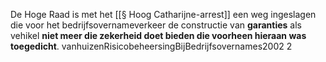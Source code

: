 De Hoge Raad is met het [[§ Hoog Catharijne-arrest]] een weg ingeslagen die voor het bedrijfsovernameverkeer de constructie van **garanties** als vehikel **niet meer die zekerheid doet bieden die voorheen hieraan was toegedicht**. vanhuizenRisicobeheersingBijBedrijfsovernames2002 2
